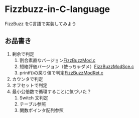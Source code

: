 # Fizzbuzz-in-C-language
FizzBuzz をC言語で実装してみよう
## お品書き
1. 剰余で判定
   1. 割合素直なバージョン[FizzBuzzMod.c](FizzBuzzMod.c)
   1. 短絡評価バージョン（使っちゃダメ）[FizzBuzzModSce.c](FizzBuzzModSce.c)
   1. printf()の戻り値で判定[FizzBuzzModRet.c](FizzBuzzModRet.c)
1. カウンタで判定
1. オフセットで判定
1. 最小公倍数で循環することに気づいた？
   1. Switch 文判定
   1. テーブル参照
   1. 関数ポインタ配列参照
